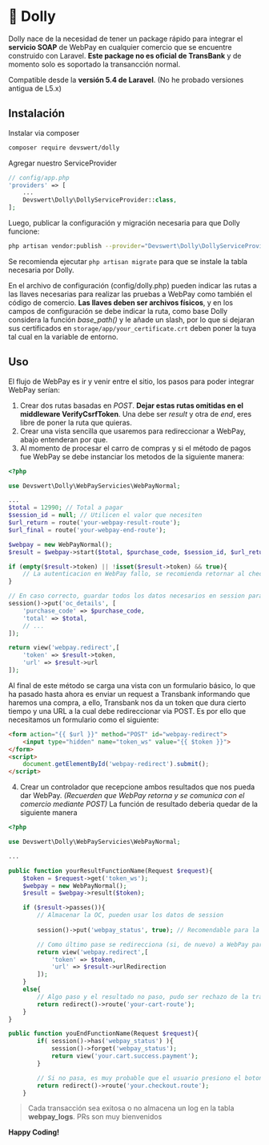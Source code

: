 # :rabbit: Dolly

Dolly nace de la necesidad de tener un package rápido para integrar el **servicio SOAP** de WebPay en cualquier comercio que se encuentre construido con Laravel. **Este package no es oficial de TransBank** y de momento solo es soportado la transancción normal.

Compatible desde la **versión 5.4 de Laravel**. (No he probado versiones antigua de L5.x)


## Instalación

Instalar via composer 

```bash
composer require devswert/dolly
```

Agregar nuestro ServiceProvider

```php
// config/app.php
'providers' => [
    ...
    Devswert\Dolly\DollyServiceProvider::class,
];
```

Luego, publicar la configuración y migración necesaria para que Dolly funcione:

```bash
php artisan vendor:publish --provider="Devswert\Dolly\DollyServiceProvider"
```

Se recomienda ejecutar `php artisan migrate` para que se instale la tabla necesaria por Dolly.

En el archivo de configuración (config/dolly.php) pueden indicar las rutas a las llaves necesarias para realizar las pruebas a WebPay como también el código de comercio. **Las llaves deben ser archivos físicos**, y en los campos de configuración se debe indicar la ruta, como base Dolly considera la función *base_path()* y le añade un slash, por lo que si dejaran sus certificados en `storage/app/your_certificate.crt` deben poner la tuya tal cual en la variable de entorno.


## Uso

El flujo de WebPay es ir y venir entre el sitio, los pasos para poder integrar WebPay serían:

1. Crear dos rutas basadas en *POST*. **Dejar estas rutas omitidas en el middleware VerifyCsrfToken**. Una debe ser *result* y otra de *end*, eres libre de poner la ruta que quieras.
2. Crear una vista sencilla que usaremos para redireccionar a WebPay, abajo entenderan por que.
3. Al momento de procesar el carro de compras y si el método de pagos fue WebPay se debe instanciar los metodos de la siguiente manera:

```php
<?php

use Devswert\Dolly\WebPayServicies\WebPayNormal;

...
$total = 12990; // Total a pagar
$session_id = null; // Utilicen el valor que necesiten
$url_return = route('your-webpay-result-route');
$url_final = route('your-webpay-end-route');

$webpay = new WebPayNormal();
$result = $webpay->start($total, $purchase_code, $session_id, $url_return, $url_final);

if (empty($result->token) || !isset($result->token) && true){
	// La autenticacion en WebPay fallo, se recomienda retornar al checkout con un mensaje de error correspondiente
}

// En caso correcto, guardar todos los datos necesarios en session para generar la boleta u orden de compra
session()->put('oc_details', [
    'purchase_code' => $purchase_code,
    'total' => $total,
    // ...
]);

return view('webpay.redirect',[
    'token' => $result->token,
    'url' => $result->url
]);
```

Al final de este método se carga una vista con un formulario básico, lo que ha pasado hasta ahora es enviar un request a Transbank informando que haremos una compra, a ello, Transbank nos da un token que dura cierto tiempo y una URL a la cual debe redireccionar via POST. Es por ello que necesitamos un formulario como el siguiente:

```html
<form action="{{ $url }}" method="POST" id="webpay-redirect">
	<input type="hidden" name="token_ws" value="{{ $token }}">
</form>
<script>
	document.getElementById('webpay-redirect').submit();
</script>
```

4. Crear un controlador que recepcione ambos resultados que nos pueda dar WebPay. *(Recuerden que WebPay retorna y se comunica con el comercio mediante POST)* La función de resultado deberia quedar de la siguiente manera

```php
<?php

use Devswert\Dolly\WebPayServicies\WebPayNormal;

...

public function yourResultFunctionName(Request $request){
	$token = $request->get('token_ws');
	$webpay = new WebPayNormal();
	$result = $webpay->result($token);

	if ($result->passes()){
		// Almacenar la OC, pueden usar los datos de session
		
		session()->put('webpay_status', true); // Recomendable para la funcion de end, ya que el token en ese instante ya no existe para WebPay, entonces con esta variable sabemos que el proceso paso correcto

		// Como último pase se redirecciona (si, de nuevo) a WebPay para que genere el boucher de pago
		return view('webpay.redirect',[
            'token' => $token,
            'url' => $result->urlRedirection
        ]);
	}
	else{
		// Algo paso y el resultado no paso, pudo ser rechazo de la transacción o tarjetas sin saldo. Pueden obtener el error con $result->error_message();
		return redirect()->route('your-cart-route');
	}
}

public function youEndFunctionName(Request $request){
        if( session()->has('webpay_status') ){
            session()->forget('webpay_status');
            return view('your.cart.success.payment');
        }

        // Si no pasa, es muy probable que el usuario presiono el boton anular, enviar el mensaje correspondiente y redireccionar al Checkout (o donde sea en su caso)
        return redirect()->route('your.checkout.route');
    }
```


> Cada transacción sea exitosa o no almacena un log en la tabla **webpay_logs**.
> PRs son muy bienvenidos

**Happy Coding!**